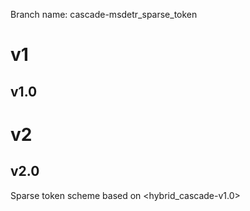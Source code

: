 Branch name: cascade-msdetr_sparse_token

# v1
## v1.0



# v2
## v2.0
Sparse token scheme based on <hybrid_cascade-v1.0>